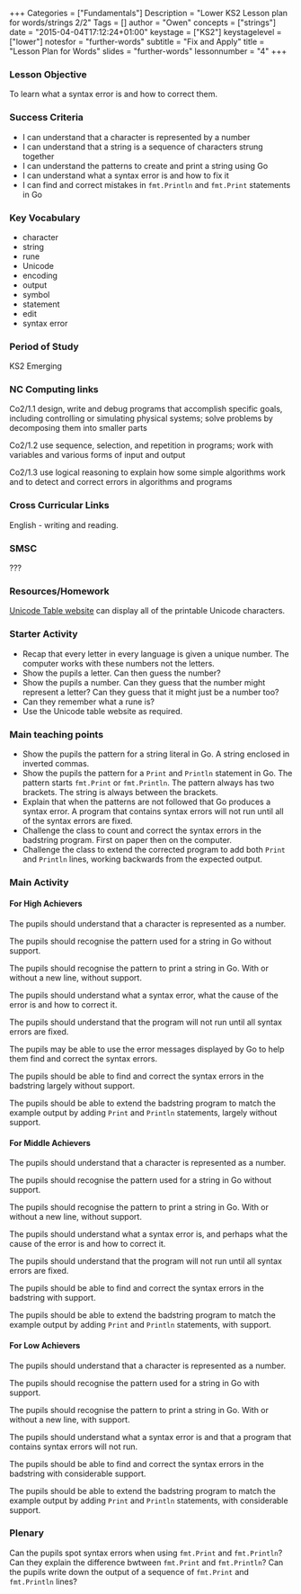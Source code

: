 +++
Categories = ["Fundamentals"]
Description = "Lower KS2 Lesson plan for words/strings 2/2"
Tags = []
author = "Owen"
concepts = ["strings"]
date = "2015-04-04T17:12:24+01:00"
keystage = ["KS2"]
keystagelevel = ["lower"]
notesfor = "further-words"
subtitle = "Fix and Apply"
title = "Lesson Plan for Words"
slides = "further-words"
lessonnumber = "4"
+++
### Lesson Objective

To learn what a syntax error is and how to correct them.
<!--more-->
### Success Criteria

* I can understand that a character is represented by a number
* I can understand that a string is a sequence of characters strung together
* I can understand the patterns to create and print a string using Go
* I can understand what a syntax error is and how to fix it
* I can find and correct mistakes in `fmt.Println` and `fmt.Print` statements in
Go

### Key Vocabulary

* character
* string
* rune
* Unicode
* encoding
* output
* symbol
* statement
* edit
* syntax error

### Period of Study

KS2 Emerging

### NC Computing links

Co2/1.1    design, write and debug programs that accomplish specific goals,
including controlling or simulating physical systems; solve problems by
decomposing them into smaller parts

Co2/1.2    use sequence, selection, and repetition in programs; work with
variables and various forms of input and output

Co2/1.3    use logical reasoning to explain how some simple algorithms work and
to detect and correct errors in algorithms and programs

### Cross Curricular Links

English - writing and reading.

### SMSC

???

### Resources/Homework

[Unicode Table website](http://unicode-table.com/en/) can display
all of the printable Unicode characters.

### Starter Activity

* Recap that every letter in every language is given a unique number. The computer works with these numbers not the letters.
* Show the pupils a letter. Can then guess the number?
* Show the pupils a number. Can they guess that the number might represent a
letter? Can they guess that it might just be a number too?
* Can they remember what a rune is?
* Use the Unicode table website as required.

### Main teaching points

* Show the pupils the pattern for a string literal in Go. A string enclosed in
inverted commas.
* Show the pupils the pattern for a `Print` and `Println` statement in Go.
The pattern starts `fmt.Print` or `fmt.Println`. The pattern always has
two brackets. The string is always between the brackets.
* Explain that when the patterns are not followed that Go produces a
syntax error. A program that contains syntax errors will not run until all of
the syntax errors are fixed.
* Challenge the class to count and correct the syntax errors in the badstring
program. First on paper then on the computer.
* Challenge the class to extend the corrected program to add both `Print` and
`Println` lines, working backwards from the expected output.

### Main Activity

#### For High Achievers
The pupils should understand that a character is represented as a number.

The pupils should recognise the pattern used for a string in Go without
support.

The pupils should recognise the pattern to print a string in Go. With or
without a new line, without support.

The pupils should understand what a syntax error, what the cause of the error
is and how to correct it.

The pupils should understand that the program will not run until all syntax
errors are fixed.

The pupils may be able to use the error messages displayed by Go to help
them find and correct the syntax errors.

The pupils should be able to find and correct the syntax errors in the
badstring largely without support.

The pupils should be able to extend the badstring program to match the
example output by adding `Print` and `Println` statements, largely without
support.

#### For Middle Achievers
The pupils should understand that a character is represented as a number.

The pupils should recognise the pattern used for a string in Go without
support.

The pupils should recognise the pattern to print a string in Go. With or
without a new line, without support.

The pupils should understand what a syntax error is, and perhaps what the cause
of the error is and how to correct it.

The pupils should understand that the program will not run until all syntax
errors are fixed.

The pupils should be able to find and correct the syntax errors in the
badstring with support.

The pupils should be able to extend the badstring program to match the
example output by adding `Print` and `Println` statements, with
support.

#### For Low Achievers
The pupils should understand that a character is represented as a number.

The pupils should recognise the pattern used for a string in Go with
support.

The pupils should recognise the pattern to print a string in Go. With or
without a new line, with support.

The pupils should understand what a syntax error is and that a program
that contains syntax errors will not run.

The pupils should be able to find and correct the syntax errors in the
badstring with considerable support.

The pupils should be able to extend the badstring program to match the
example output by adding `Print` and `Println` statements, with
considerable support.

### Plenary
Can the pupils spot syntax errors when using `fmt.Print` and `fmt.Println`?
Can they explain the difference bwtween `fmt.Print` and `fmt.Println`?
Can the pupils write down the output of a sequence of `fmt.Print` and
`fmt.Println` lines?
